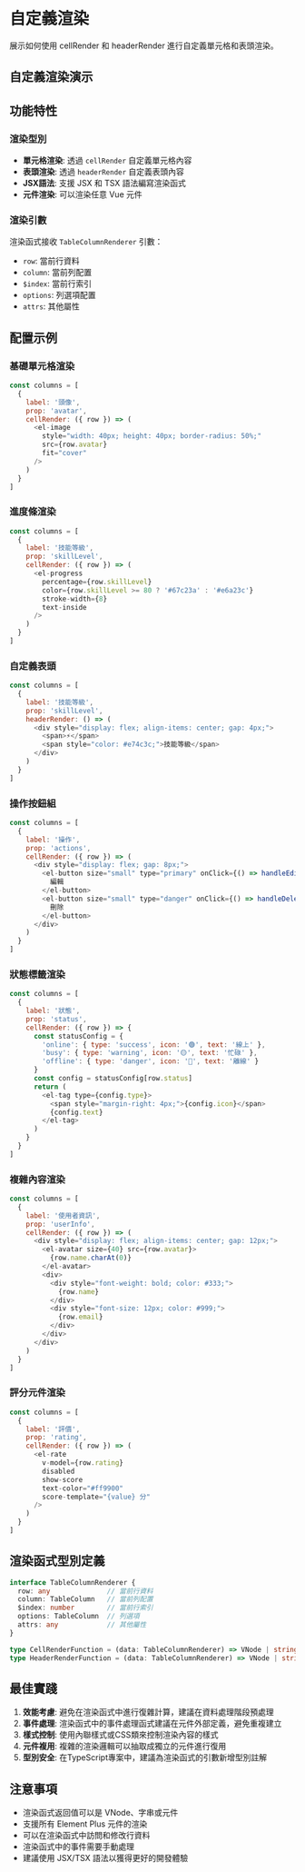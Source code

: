 # 自定義渲染

展示如何使用 cellRender 和 headerRender 進行自定義單元格和表頭渲染。

## 自定義渲染演示

<DemoPreview dir="demos/ma-table/custom-render" />

## 功能特性

### 渲染型別
- **單元格渲染**: 透過 `cellRender` 自定義單元格內容
- **表頭渲染**: 透過 `headerRender` 自定義表頭內容
- **JSX語法**: 支援 JSX 和 TSX 語法編寫渲染函式
- **元件渲染**: 可以渲染任意 Vue 元件

### 渲染引數
渲染函式接收 `TableColumnRenderer` 引數：
- `row`: 當前行資料
- `column`: 當前列配置
- `$index`: 當前行索引
- `options`: 列選項配置
- `attrs`: 其他屬性

## 配置示例

### 基礎單元格渲染
```javascript
const columns = [
  { 
    label: '頭像', 
    prop: 'avatar',
    cellRender: ({ row }) => (
      <el-image
        style="width: 40px; height: 40px; border-radius: 50%;"
        src={row.avatar}
        fit="cover"
      />
    )
  }
]
```

### 進度條渲染
```javascript
const columns = [
  { 
    label: '技能等級', 
    prop: 'skillLevel',
    cellRender: ({ row }) => (
      <el-progress
        percentage={row.skillLevel}
        color={row.skillLevel >= 80 ? '#67c23a' : '#e6a23c'}
        stroke-width={8}
        text-inside
      />
    )
  }
]
```

### 自定義表頭
```javascript
const columns = [
  { 
    label: '技能等級', 
    prop: 'skillLevel',
    headerRender: () => (
      <div style="display: flex; align-items: center; gap: 4px;">
        <span>⚡</span>
        <span style="color: #e74c3c;">技能等級</span>
      </div>
    )
  }
]
```

### 操作按鈕組
```javascript
const columns = [
  { 
    label: '操作', 
    prop: 'actions',
    cellRender: ({ row }) => (
      <div style="display: flex; gap: 8px;">
        <el-button size="small" type="primary" onClick={() => handleEdit(row)}>
          編輯
        </el-button>
        <el-button size="small" type="danger" onClick={() => handleDelete(row)}>
          刪除
        </el-button>
      </div>
    )
  }
]
```

### 狀態標籤渲染
```javascript
const columns = [
  { 
    label: '狀態', 
    prop: 'status',
    cellRender: ({ row }) => {
      const statusConfig = {
        'online': { type: 'success', icon: '🟢', text: '線上' },
        'busy': { type: 'warning', icon: '🟡', text: '忙碌' },
        'offline': { type: 'danger', icon: '🔴', text: '離線' }
      }
      const config = statusConfig[row.status]
      return (
        <el-tag type={config.type}>
          <span style="margin-right: 4px;">{config.icon}</span>
          {config.text}
        </el-tag>
      )
    }
  }
]
```

### 複雜內容渲染
```javascript
const columns = [
  { 
    label: '使用者資訊', 
    prop: 'userInfo',
    cellRender: ({ row }) => (
      <div style="display: flex; align-items: center; gap: 12px;">
        <el-avatar size={40} src={row.avatar}>
          {row.name.charAt(0)}
        </el-avatar>
        <div>
          <div style="font-weight: bold; color: #333;">
            {row.name}
          </div>
          <div style="font-size: 12px; color: #999;">
            {row.email}
          </div>
        </div>
      </div>
    )
  }
]
```

### 評分元件渲染
```javascript
const columns = [
  { 
    label: '評價', 
    prop: 'rating',
    cellRender: ({ row }) => (
      <el-rate
        v-model={row.rating}
        disabled
        show-score
        text-color="#ff9900"
        score-template="{value} 分"
      />
    )
  }
]
```

## 渲染函式型別定義

```typescript
interface TableColumnRenderer {
  row: any              // 當前行資料
  column: TableColumn   // 當前列配置  
  $index: number        // 當前行索引
  options: TableColumn  // 列選項
  attrs: any            // 其他屬性
}

type CellRenderFunction = (data: TableColumnRenderer) => VNode | string
type HeaderRenderFunction = (data: TableColumnRenderer) => VNode | string
```

## 最佳實踐

1. **效能考慮**: 避免在渲染函式中進行復雜計算，建議在資料處理階段預處理
2. **事件處理**: 渲染函式中的事件處理函式建議在元件外部定義，避免重複建立
3. **樣式控制**: 使用內聯樣式或CSS類來控制渲染內容的樣式
4. **元件複用**: 複雜的渲染邏輯可以抽取成獨立的元件進行復用
5. **型別安全**: 在TypeScript專案中，建議為渲染函式的引數新增型別註解

## 注意事項

- 渲染函式返回值可以是 VNode、字串或元件
- 支援所有 Element Plus 元件的渲染
- 可以在渲染函式中訪問和修改行資料
- 渲染函式中的事件需要手動處理
- 建議使用 JSX/TSX 語法以獲得更好的開發體驗